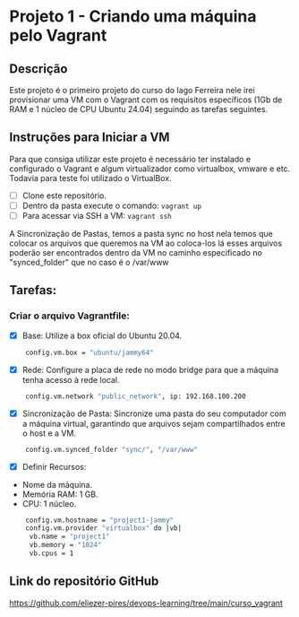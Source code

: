 # Projeto 1 - Criando uma máquina pelo Vagrant

## Descrição
Este projeto é o primeiro projeto do curso do Iago Ferreira nele irei provisionar uma VM com o Vagrant com os requisitos específicos (1Gb de RAM e 1 núcleo de CPU Ubuntu 24.04) seguindo as tarefas seguintes.

## Instruções para Iniciar a VM
Para que consiga utilizar este projeto é necessário ter instalado e configurado o Vagrant e algum virtualizador como virtualbox, vmware e etc. Todavia para teste foi utilizado o VirtualBox.

- [ ] Clone este repositório.
- [ ] Dentro da pasta execute o comando: `vagrant up`
- [ ] Para acessar via SSH a VM: `vagrant ssh`

A Sincronização de Pastas, temos a pasta sync no host nela temos que colocar os arquivos que queremos na VM ao coloca-los lá esses arquivos poderão ser encontrados dentro da VM no caminho especificado no "synced_folder" que no caso é o /var/www

## Tarefas:
### Criar o arquivo **Vagrantfile**:
- [x] Base: Utilize a box oficial do Ubuntu 20.04.
``` bash
    config.vm.box = "ubuntu/jammy64"
```

- [x] Rede: Configure a placa de rede no modo bridge para que a máquina tenha acesso à rede local.
``` bash
    config.vm.network "public_network", ip: 192.168.100.200
```

- [x] Sincronização de Pasta: Sincronize uma pasta do seu computador com a máquina virtual, garantindo que arquivos sejam compartilhados entre o host e a VM.
``` bash
    config.vm.synced_folder "sync/", "/var/www"
```

- [x] Definir Recursos:
 - Nome da máquina.
 - Memória RAM: 1 GB.
 - CPU: 1 núcleo.
``` bash
    config.vm.hostname = "project1-jammy"
    config.vm.provider "virtualbox" do |vb|
     vb.name = "project1"
     vb.memory = "1024"
     vb.cpus = 1
```
## Link do repositório GitHub

https://github.com/eliezer-pires/devops-learning/tree/main/curso_vagrant
